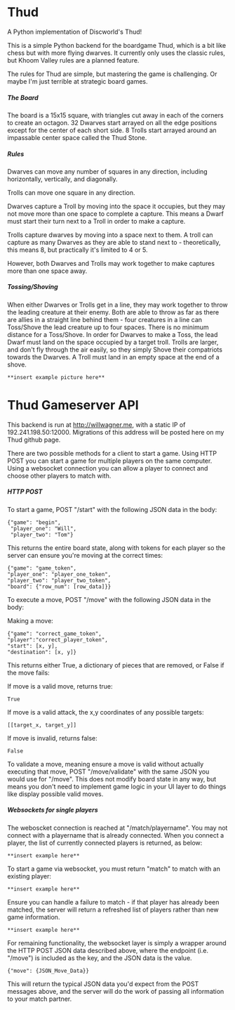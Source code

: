 # Thud
A Python implementation of Discworld's Thud!

This is a simple Python backend for the boardgame Thud, which is a bit like chess but with more flying dwarves. 
It currently only uses the classic rules, but Khoom Valley rules are a planned feature.

The rules for Thud are simple, but mastering the game is challenging.  Or maybe I'm just terrible at strategic board
games.

##### The Board
The board is a 15x15 square, with triangles cut away in each of the corners to create an octagon.  32 Dwarves start
arrayed on all the edge positions except for the center of each short side.  8 Trolls start arrayed around an
impassable center space called the Thud Stone.

##### Rules
Dwarves can move any number of squares in any direction, including horizontally, vertically, and diagonally.

Trolls can move one square in any direction.

Dwarves capture a Troll by moving into the space it occupies, but they may not move more than one space to complete a
capture.  This means a Dwarf must start their turn next to a Troll in order to make a capture.

Trolls capture dwarves by moving into a space next to them.  A troll can capture as many Dwarves as they are able to
stand next to - theoretically, this means 8, but practically it's limited to 4 or 5.

However, both Dwarves and Trolls may work together to make captures more than one space away.

##### Tossing/Shoving
When either Dwarves or Trolls get in a line, they may work together to throw the leading creature at their enemy.  Both
are able to throw as far as there are allies in a straight line behind them - four creatures in a line can Toss/Shove
the lead creature up to four spaces.  There is no minimum distance for a Toss/Shove.  In order for Dwarves to make a
Toss, the lead Dwarf must land on the space occupied by a target troll.  Trolls are larger, and don't fly through the
air easily, so they simply Shove their compatriots towards the Dwarves.  A Troll must land in an empty space at the end
of a shove.

    **insert example picture here**

# Thud Gameserver API

This backend is run at http://willwagner.me, with a static IP of 192.241.198.50:12000.  Migrations of this address will 
be posted here on my Thud github page.

There are two possible methods for a client to start a game.  Using HTTP POST you can start a game for multiple players
on the same computer.  Using a websocket connection you can allow a player to connect and choose other players to match
with.

##### HTTP POST
To start a game, POST "/start" with the following JSON data in the body:

    {"game": "begin",
     "player_one": "Will",
     "player_two": "Tom"}

This returns the entire board state, along with tokens for each player so the server can 
ensure you're moving at the correct times:

    {"game": "game_token",
    "player_one": "player_one_token",
    "player_two": "player_two_token",
    "board": {"row_num": [row_data]}}

To execute a move, POST "/move" with the following JSON data in the body:

Making a move:

    {"game": "correct_game_token",
    "player":"correct_player_token",
    "start": [x, y],
    "destination": [x, y]}

This returns either True, a dictionary of pieces that are removed, 
or False if the move fails:
   
If move is a valid move, returns true:
    
    True
    
If move is a valid attack, the x,y coordinates of any possible targets:
    
    [[target_x, target_y]]
    
If move is invalid, returns false:
    
    False


To validate a move, meaning ensure a move is valid without actually executing that move, POST "/move/validate" with the 
same JSON you would use for "/move". This does not modify board state in any way, but means you don't need to implement
game logic in your UI layer to do things like display possible valid moves.

        
##### Websockets for single players

The weboscket connection is reached at "/match/playername".  You may not connect with a playername that is already
connected.  When you connect a player, the list of currently connected players is returned, as below:

    **insert example here**

To start a game via websocket, you must return "match" to match with an existing player:

    **insert example here**

Ensure you can handle a failure to match - if that player has already been matched, the server will return a refreshed
list of players rather than new game information.

    **insert example here**

For remaining functionality, the websocket layer is simply a wrapper around the HTTP POST JSON data described above, 
where the endpoint (i.e. "/move") is included as the key, and the JSON data is the value.
    
    {"move": {JSON_Move_Data}}

This will return the typical JSON data you'd expect from the POST messages above, and the server will do the work of
passing all information to your match partner.

